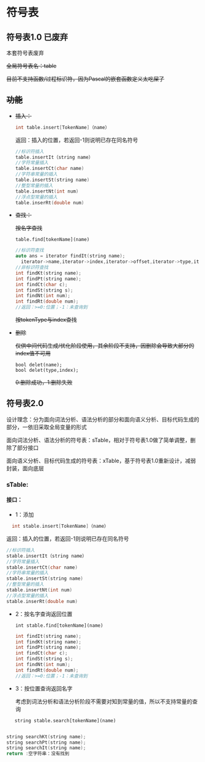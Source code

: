 # 符号表

## 符号表1.0 已废弃

本套符号表废弃

~~全局符号表名：table~~

~~目前不支持函数/过程标识符，因为Pascal的嵌套函数定义太吃屎了~~

## ~~功能~~

- ~~插入：~~

  ```c++
  int table.insert[TokenName]（name）
  ```

  [ TokenName]:token类型名

  返回：插入的位置，若返回-1则说明已存在同名符号

  ```c++
  //标识符插入
  table.insertIt（string name）
  //字符常量插入
  table.insertCt(char name)
  //字符串常量的插入
  table.insertSt(string name)
  //整型常量的插入
  table.insertNt(int num)
  //浮点型常量的插入
  table.inserRt(double num)
  ```

- ~~查找：~~

  ~~按名字查找~~

  ```
  table.find[tokenName](name)
  ```

  ```c++
  //标识符查找
  auto ans = iterator findIt(string name);
  	iterator->name,iterator->index,iterator->offset,iterator->type,iterator->kind,(待添加)
  //非标识符查找
  int findKt(string name);
  int findPt(string name);
  int findCt(char c);
  int findSt(string s);
  int findNt(int num);
  int findRt(double num);
  //返回：>=0:位置；-1：未查询到
  ```

  ~~按tokenType与index查找~~

  

  

- ~~删除~~

  ~~仅供中间代码生成/优化阶段使用，其余阶段不支持，因删除会导致大部分的index值不可用~~

  ```
  bool delet(name);
  bool delet(type,index);
  ```

  ~~0:删除成功，1:删除失败~~

## 符号表2.0

设计理念：分为面向词法分析、语法分析的部分和面向语义分析、目标代码生成的部分，一依旧采取全局变量的形式

面向词法分析、语法分析的符号表：sTable，相对于符号表1.0做了简单调整，删除了部分接口

面向语义分析、目标代码生成的符号表：xTable，基于符号表1.0重新设计，减弱封装，面向底层

### sTable:

#### 接口：

- 1：添加
```c++
  int stable.insert[TokenName]（name）
```

[ TokenName]:token类型名

  返回：插入的位置，若返回-1则说明已存在同名符号

  ```c++
  //标识符插入
  stable.insertIt（string name）
  //字符常量插入
  stable.insertCt(char name)
  //字符串常量的插入
  stable.insertSt(string name)
  //整型常量的插入
  stable.insertNt(int num)
  //浮点型常量的插入
  stable.inserRt(double num)
  ```


- 2：按名字查询返回位置

   ```
   int stable.find[tokenName](name)
   ```

    ```c++
    int findIt(string name);
    int findKt(string name);
    int findPt(string name);
    int findCt(char c);
    int findSt(string s);
    int findNt(int num);
    int findRt(double num);
    //返回：>=0:位置；-1：未查询到
    ```

- 3：按位置查询返回名字

   考虑到词法分析和语法分析阶段不需要对知到常量的值，所以不支持常量的查询

 ```
    string stable.search[tokenName](name)
 ```

```c++

string searchKt(string name);
string searchPt(string name);
string searchIt(string name);
return :空字符串：没有找到
```




